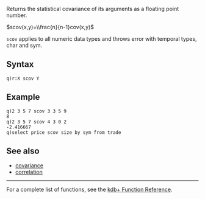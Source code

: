 Returns the statistical covariance of its arguments as a floating point number.

$scov(x,y)=\\frac{n}{n-1}cov(x,y)$

`scov` applies to all numeric data types and throws error with temporal types, char and sym.

Syntax
------

    q)r:X scov Y

Example
-------

    q)2 3 5 7 scov 3 3 5 9
    8
    q)2 3 5 7 scov 4 3 0 2
    -2.416667
    q)select price scov size by sym from trade

See also
--------

-   [covariance](Reference/cov "wikilink")
-   [correlation](Reference/cor "wikilink")

------------------------------------------------------------------------

For a complete list of functions, see the [kdb+ Function Reference](Reference "wikilink").
